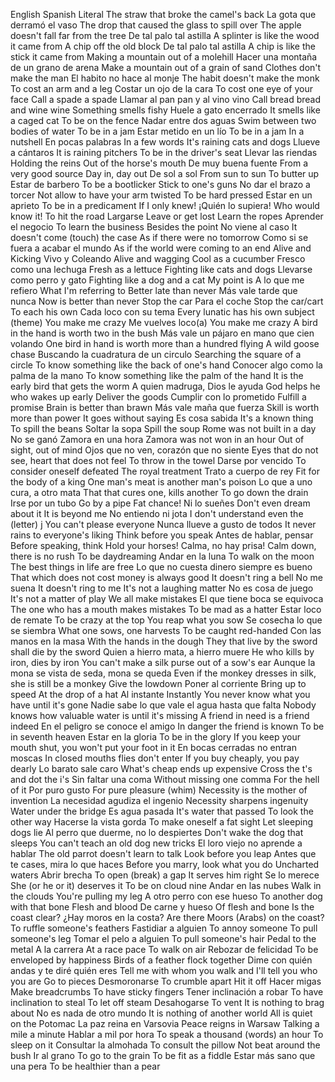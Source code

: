English	Spanish	Literal
The straw that broke the camel's back	La gota que derramó el vaso	The drop that caused the glass to spill over
The apple doesn't fall far from the tree	De tal palo tal astilla	A splinter is like the wood it came from
A chip off the old block	De tal palo tal astilla	A chip is like the stick it came from
Making a mountain out of a molehill	Hacer una montaña de un grano de arena	Make a mountain out of a grain of sand
Clothes don't make the man	El habito no hace al monje	The habit doesn't make the monk
To cost an arm and a leg	Costar un ojo de la cara	To cost one eye of your face
Call a spade a spade	Llamar al pan pan y al vino vino	Call bread bread and wine wine
Something smells fishy	Huele a gato encerrado	It smells like a caged cat
To be on the fence	Nadar entre dos aguas	Swim between two bodies of water
To be in a jam	Estar metido en un lío	To be in a jam
In a nutshell	En pocas palabras	In a few words
It's raining cats and dogs	Llueve a cántaros	It is raining pitchers
To be in the driver's seat	Llevar las riendas	Holding the reins
Out of the horse's mouth	De muy buena fuente	From a very good source
Day in, day out	De sol a sol	From sun to sun
To butter up	Estar de barbero	To be a bootlicker
Stick to one's guns	No dar el brazo a torcer	Not allow to have your arm twisted
To be hard pressed	Estar en un aprieto	To be in a predicament
If I only knew!	¡Quién lo supiera!	Who would know it!
To hit the road	Largarse	Leave or get lost
Learn the ropes	Aprender el negocio	To learn the business
Besides the point	No viene al caso	It doesn't come (touch) the case
As if there were no tomorrow	Como si se fuera a acabar el mundo	As if the world were coming to an end
Alive and Kicking	Vivo y Coleando	Alive and wagging
Cool as a cucumber	Fresco como una lechuga	Fresh as a lettuce
Fighting like cats and dogs	Llevarse como perro y gato	Fighting like a dog and a cat
My point is	A lo que me refiero	What I'm referring to
Better late than never	Más vale tarde que nunca	Now is better than never
Stop the car	Para el coche	Stop the car/cart
To each his own	Cada loco con su tema	Every lunatic has his own subject (theme)
You make me crazy	Me vuelves loco(a)	You make me crazy
A bird in the hand is worth two in the bush	Más vale un pájaro en mano que cien volando	One bird in hand is worth more than a hundred flying
A wild goose chase	Buscando la cuadratura de un circulo	Searching the square of a circle
To know something like the back of one's hand	Conocer algo como la palma de la mano	To know something like the palm of the hand
It is the early bird that gets the worm	A quien madruga, Dios le ayuda	God helps he who wakes up early
Deliver the goods	Cumplir con lo prometido	Fulfill a promise
Brain is better than brawn	Más vale maña que fuerza	Skill is worth more than power
It goes without saying	Es cosa sabida	It's a known thing
To spill the beans	Soltar la sopa	Spill the soup
Rome was not built in a day	No se ganó Zamora en una hora	Zamora was not won in an hour
Out of sight, out of mind	Ojos que no ven, corazón que no siente	Eyes that do not see, heart that does not feel
To throw in the towel	Darse por vencido	To consider oneself defeated
The royal treatment	Trato a cuerpo de rey	Fit for the body of a king
One man's meat is another man's poison	Lo que a uno cura, a otro mata	That that cures one, kills another
To go down the drain	Irse por un tubo	Go by a pipe
Fat chance!	Ni lo sueñes	Don't even dream about it
It is beyond me	No entiendo ni jota	I don't understand even the (letter) j
You can't please everyone	Nunca llueve a gusto de todos	It never rains to everyone's liking
Think before you speak	Antes de hablar, pensar	Before speaking, think
Hold your horses!	Calma, no hay prisa!	Calm down, there is no rush
To be daydreaming	Andar en la luna	To walk on the moon
The best things in life are free	Lo que no cuesta dinero siempre es bueno	That which does not cost money is always good
It doesn't ring a bell	No me suena	It doesn't ring to me
It's not a laughing matter	No es cosa de juego	It's not a matter of play
We all make mistakes	El que tiene boca se equivoca	The one who has a mouth makes mistakes
To be mad as a hatter	Estar loco de remate	To be crazy at the top
You reap what you sow	Se cosecha lo que se siembra	What one sows, one harvests
To be caught red-handed	Con las manos en la masa	With the hands in the dough
They that live by the sword shall die by the sword	Quien a hierro mata, a hierro muere	He who kills by iron, dies by iron
You can't make a silk purse out of a sow's ear	Aunque la mona se vista de seda, mona se queda	Even if the monkey dresses in silk, she is still be a monkey
Give the lowdown	Poner al corriente	Bring up to speed
At the drop of a hat	Al instante	Instantly
You never know what you have until it's gone	Nadie sabe lo que vale el agua hasta que falta	Nobody knows how valuable water is until it's missing
A friend in need is a friend indeed	En el peligro se conoce el amigo	In danger the friend is known
To be in seventh heaven	Estar en la gloria	To be in the glory
If you keep your mouth shut, you won't put your foot in it	En bocas cerradas no entran moscas	In closed mouths flies don't enter
If you buy cheaply, you pay dearly	Lo barato sale caro	What's cheap ends up expensive
Cross the t's and dot the i's	Sin faltar una coma	Without missing one comma
For the hell of it	Por puro gusto	For pure pleasure (whim)
Necessity is the mother of invention	La necesidad agudiza el ingenio	Necessity sharpens ingenuity
Water under the bridge	Es agua pasada	It's water that passed
To look the other way	Hacerse la vista gorda	To make oneself a fat sight
Let sleeping dogs lie	Al perro que duerme, no lo despiertes	Don't wake the dog that sleeps
You can't teach an old dog new tricks	El loro viejo no aprende a hablar	The old parrot doesn't learn to talk
Look before you leap	Antes que te cases, mira lo que haces	Before you marry, look what you do
Uncharted waters	Abrir brecha	To open (break) a gap
It serves him right	Se lo merece	She (or he or it) deserves it
To be on cloud nine	Andar en las nubes	Walk in the clouds
You're pulling my leg	A otro perro con ese hueso	To another dog with that bone
Flesh and blood	De carne y hueso	Of flesh and bone
Is the coast clear?	¿Hay moros en la costa?	Are there Moors (Arabs) on the coast?
To ruffle someone's feathers	Fastidiar a alguien	To annoy someone
To pull someone's leg	Tomar el pelo a alguien	To pull someone's hair
Pedal to the metal	A la carrera	At a race pace
To walk on air	Rebozar de felicidad	To be enveloped by happiness
Birds of a feather flock together	Dime con quién andas y te diré quién eres	Tell me with whom you walk and I'll tell you who you are
Go to pieces	Desmoronarse	To crumble apart
Hit it off	Hacer migas	Make breadcrumbs
To have sticky fingers	Tener inclinación a robar	To have inclination to steal
To let off steam	Desahogarse	To vent
It is nothing to brag about	No es nada de otro mundo	It is nothing of another world
All is quiet on the Potomac	La paz reina en Varsovia	Peace reigns in Warsaw
Talking a mile a minute	Hablar a mil por hora	To speak a thousand (words) an hour
To sleep on it	Consultar la almohada	To consult the pillow
Not beat around the bush	Ir al grano	To go to the grain
To be fit as a fiddle	Estar más sano que una pera	To be healthier than a pear